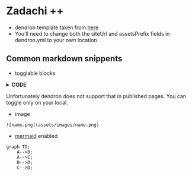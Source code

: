 # Zadachi ++

- dendron template taken from [here](https://github.com/dendronhq/template.publish.github-action/)
- You'll need to change both the siteUrl and assetsPrefix fields in dendron.yml to your own location

## Common markdown snippents

- togglable blocks
<details>
<summary> <b>CODE</b> </summary>

</details>

Unfortunately dendron does not support that in published pages. You can toggle only on your local.

- image
```
![name.png](assets/images/name.png)
```

- [mermaid](https://docs.github.com/en/get-started/writing-on-github/working-with-advanced-formatting/creating-diagrams) enabled

```mermaid
graph TD;
    A-->B;
    A-->C;
    B-->D;
    C-->D;
```
